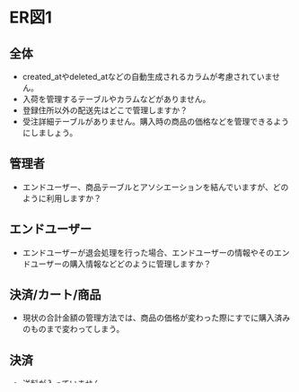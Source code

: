 # ER図1
## 全体
- created_atやdeleted_atなどの自動生成されるカラムが考慮されていません。
- 入荷を管理するテーブルやカラムなどがありません。
- 登録住所以外の配送先はどこで管理しますか？
- 受注詳細テーブルがありません。購入時の商品の価格などを管理できるようにしましょう。

## 管理者
- エンドユーザー、商品テーブルとアソシエーションを結んでいますが、どのように利用しますか？

## エンドユーザー
- エンドユーザーが退会処理を行った場合、エンドユーザーの情報やそのエンドユーザーの購入情報などどのように管理しますか？

## 決済/カート/商品
- 現状の合計金額の管理方法では、商品の価格が変わった際にすでに購入済みのものまで変わってしまう。

## 決済
- 送料が入っていません。

## カート
- テーブル名と役割が異なっています。
- カート内で合計金額はカラムで管理する必要はありますか？
- どのエンドユーザーのカートか管理できていない。
- PKのカラム名がテーブル名と異なる。

- 商品テーブルで管理して、アソシエーションを結んでいるにもかかわらず、アーティスト名やジャケット画像、シングルアルバム名を管理している。

## 商品
- 商品テーブル内でアーティスト名や、レーベル名を管理している。
- ジャンルカラムがありますが、ジャンルは商品ごとに毎回入力する仕様でしょうか？
- ディスクが2枚以上の場合、どのようにデータを格納しますか？
- 複数ある曲名を一つのカラムに格納している。
- 商品を削除した際にその商品を購入した情報などはどのように管理しますか？
- 在庫数は入荷数と売り上げに依存するものなのでカラムで管理すべきではありません。

## 購入履歴
- 一つの決済に対して、複数の発送ステータスは存在する必要がない。

## 決済
- テーブル名が役割と異なっています。
- レコードが生成された日時はcreated_atで生成されますが、購入日カラムは必要でしょうか？
- 購入した商品の合計金額はどのように管理しますか？
- カートとのリレーションはどのように利用しますか？
- 送付先住所以外に住所に関するカラム(郵便番号や宛名)が管理されていません。


# 注意
* マークダウン形式で記入してください。
* 全体を通しての指摘事項の場合、テーブル名の部分を「全体」「共通」などとしてください。

**研修担当レビュー**
<font color="Red">再提出の際はこのレビューを残しておいてください。</font>
## 商品
- ステータスというカラムは何を表しているのでしょうか？
  - 入り得る値が想像しやすいカラム名が適切です。

## 決済
- 2か所に分かれているので統一しましょう。
  - 決済/カート/商品項は全体で指摘すればOKです。
- 送料は全体で指摘しましょう。
  - ここに書いてしまうと、ただ決済に送料カラムを追加する作業になってしまうためです。
